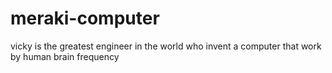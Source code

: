 # meraki-computer
vicky is the greatest engineer in the world who invent a computer that work by human brain frequency
